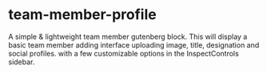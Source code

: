 # team-member-profile
A simple &amp; lightweight team member gutenberg block. This will display a basic team member adding interface uploading image, title, designation and social profiles. with a few customizable options in the InspectControls sidebar.
